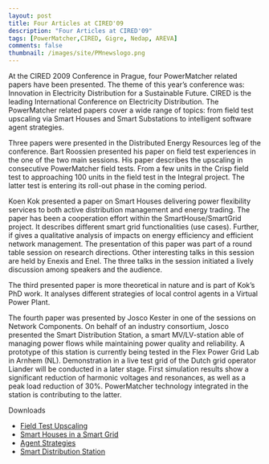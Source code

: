 ```yaml
---
layout: post
title: Four Articles at CIRED'09
description: "Four Articles at CIRED'09"
tags: [PowerMatcher,CIRED, Gigre, Nedap, AREVA]
comments: false
thumbnail: /images/site/PMnewslogo.png
---
```


At the CIRED 2009 Conference in Prague, four PowerMatcher related papers have been presented. The theme of this year’s conference was: Innovation in Electricity Distribution for a Sustainable Future. CIRED is the leading International Conference on Electricity Distribution. The PowerMatcher related papers cover a wide range of topics: from field test upscaling via Smart Houses and Smart Substations to intelligent software agent strategies.

 
Three papers were presented in the Distributed Energy Resources leg of the conference. Bart Roossien presented his paper on field test experiences in the one of the two main sessions. His paper describes the upscaling in consecutive PowerMatcher field tests. From a few units in the Crisp field test to approaching 100 units in the field test in the Integral project. The latter test is entering its roll-out phase in the coming period.

 
Koen Kok presented a paper on Smart Houses delivering power flexibility services to both active distribution management and energy trading. The paper has been a cooperation effort within the SmartHouse/SmartGrid project. It describes different smart grid functionalities (use cases). Further, if gives a qualitative analysis of impacts on energy efficiency and efficient network management. The presentation of this paper was part of a round table session on research directions. Other interesting talks in this session are held by Enexis and Enel. The three talks in the session initiated a lively discussion among speakers and the audience.

 
The third presented paper is more theoretical in nature and is part of Kok’s PhD work. It analyses different strategies of local control agents in a Virtual Power Plant.

 
The fourth paper was presented by Josco Kester in one of the sessions on Network Components. On behalf of an industry consortium, Josco presented the Smart Distribution Station, a smart MV/LV-station able of managing power flows while maintaining power quality and reliability. A prototype of this station is currently being tested in the Flex Power Grid Lab in Arnhem (NL). Demonstration in a live test grid of the Dutch grid operator Liander will be conducted in a later stage. First simulation results show a significant reduction of harmonic voltages and resonances, as well as a peak load reduction of 30%. PowerMatcher technology integrated in the station is contributing to the latter.


Downloads
* [Field Test Upscaling](http://www.ecn.nl/publications/default.aspx?nr=ECN-M--09-081/)
* [Smart Houses in a Smart Grid](http://www.ecn.nl/publications/default.aspx?nr=ECN-M--09-110)
* [Agent Strategies](http://www.ecn.nl/publications/default.aspx?nr=ECN-M--09-111)
* [Smart Distribution Station](http://www.ecn.nl/publications/default.aspx?nr=ECN-M--09-087)
